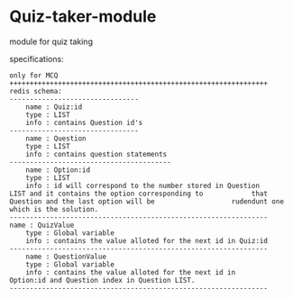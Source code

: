 Quiz-taker-module
=================

module for quiz taking

specifications:

	only for MCQ
	++++++++++++++++++++++++++++++++++++++++++++++++++++++++++++++++
	redis schema:
	--------------------------------
		name : Quiz:id 
		type : LIST
		info : contains Question id's
	-------------------------------- 
		name : Question
		type : LIST
		info : contains question statements
	----------------------------------------
		name : Option:id
		type : LIST
		info : id will correspond to the number stored in Question 			LIST and it contains the option corresponding to 			that Question and the last option will be 					rudendunt one which is the solution.
	----------------------------------------------------------------	name : QuizValue
		type : Global variable
		info : contains the value alloted for the next id in Quiz:id
	----------------------------------------------------------------
		name : QuestionValue
		type : Global variable
		info : contains the value alloted for the next id in 				Option:id and Question index in Question LIST.
	----------------------------------------------------------------